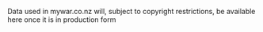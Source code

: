 Data used in mywar.co.nz will, subject to copyright restrictions, be available here once it is in production form

